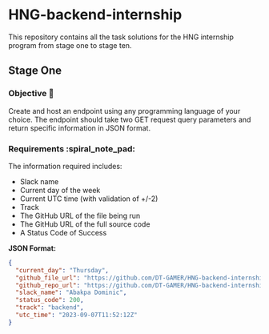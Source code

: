 # HNG-backend-internship

This repository contains all the task solutions for the HNG internship program from stage one to stage ten.

## Stage One

### Objective :dart:

Create and host an endpoint using any programming language of your choice. The endpoint should take two GET request query parameters and return specific information in JSON format.

### Requirements :spiral_note_pad:

The information required includes:

- Slack name
- Current day of the week
- Current UTC time (with validation of +/-2)
- Track
- The GitHub URL of the file being run
- The GitHub URL of the full source code
- A Status Code of Success

**JSON Format:**

```json
{
  "current_day": "Thursday",
  "github_file_url": "https://github.com/DT-GAMER/HNG-backend-internship/blob/main/app.py",
  "github_repo_url": "https://github.com/DT-GAMER/HNG-backend-internship",
  "slack_name": "Abakpa Dominic",
  "status_code": 200,
  "track": "backend",
  "utc_time": "2023-09-07T11:52:12Z"
}

